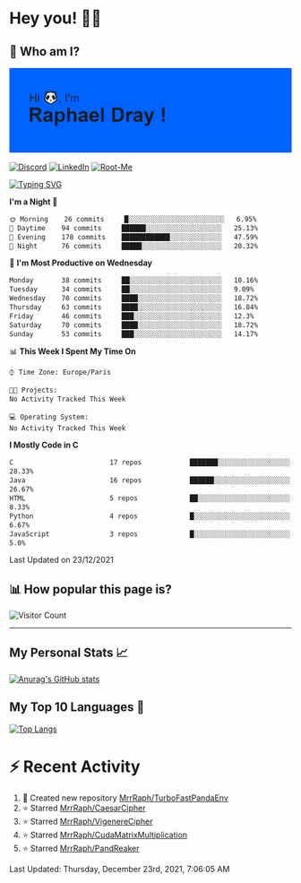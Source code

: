 # **Hey you! 👋🏼**

## **🔎 Who am I?**

<img src="https://github.com/MrrRaph/MrrRaph/blob/master/header.png?raw=true">

[![Discord](https://img.shields.io/badge/Discord-7289DA?style=for-the-badge&logo=discord&logoColor=white
)](https://discordapp.com/users/MrRaph#4214/)
[![LinkedIn](https://img.shields.io/badge/LinkedIn-0077B5?style=for-the-badge&logo=linkedin&logoColor=white)](https://www.linkedin.com/in/raphaeldray/)
[![Root-Me](https://img.shields.io/badge/dynamic/json?color=yellowgreen&label=Root-me%20Score&query=score&style=for-the-badge&url=https://raw.githubusercontent.com/MrrRaph/MrrRaph/master/root-me-stats.json&logoColor=white)](https://www.root-me.org/PandHacker)


[![Typing SVG](https://readme-typing-svg.herokuapp.com?font=glory&size=23&multiline=true&height=65&lines=CyberSecurity+Engineer+%F0%9F%92%BB;Freelance+Fullstack+Developer)](https://git.io/typing-svg)

<!--START_SECTION:waka-->
**I'm a Night 🦉** 

```text
🌞 Morning    26 commits     █░░░░░░░░░░░░░░░░░░░░░░░░   6.95% 
🌆 Daytime    94 commits     ██████░░░░░░░░░░░░░░░░░░░   25.13% 
🌃 Evening    178 commits    ████████████░░░░░░░░░░░░░   47.59% 
🌙 Night      76 commits     █████░░░░░░░░░░░░░░░░░░░░   20.32%

```
📅 **I'm Most Productive on Wednesday** 

```text
Monday       38 commits     ██░░░░░░░░░░░░░░░░░░░░░░░   10.16% 
Tuesday      34 commits     ██░░░░░░░░░░░░░░░░░░░░░░░   9.09% 
Wednesday    70 commits     ████░░░░░░░░░░░░░░░░░░░░░   18.72% 
Thursday     63 commits     ████░░░░░░░░░░░░░░░░░░░░░   16.84% 
Friday       46 commits     ███░░░░░░░░░░░░░░░░░░░░░░   12.3% 
Saturday     70 commits     ████░░░░░░░░░░░░░░░░░░░░░   18.72% 
Sunday       53 commits     ███░░░░░░░░░░░░░░░░░░░░░░   14.17%

```


📊 **This Week I Spent My Time On** 

```text
⌚︎ Time Zone: Europe/Paris

🐱‍💻 Projects: 
No Activity Tracked This Week

💻 Operating System: 
No Activity Tracked This Week

```

**I Mostly Code in C** 

```text
C                        17 repos            ███████░░░░░░░░░░░░░░░░░░   28.33% 
Java                     16 repos            ██████░░░░░░░░░░░░░░░░░░░   26.67% 
HTML                     5 repos             ██░░░░░░░░░░░░░░░░░░░░░░░   8.33% 
Python                   4 repos             █░░░░░░░░░░░░░░░░░░░░░░░░   6.67% 
JavaScript               3 repos             █░░░░░░░░░░░░░░░░░░░░░░░░   5.0%

```



 Last Updated on 23/12/2021
<!--END_SECTION:waka-->

## **📊 How popular this page is?**

![Visitor Count](https://profile-counter.glitch.me/MrrRaph/count.svg)

---

## **My Personal Stats 📈**

[![Anurag's GitHub stats](https://github-readme-stats.vercel.app/api?username=mrrraph&count_private=true&show_icons=true&title_color=fff&text_color=fff&bg_color=30,36d1dc,904e95)](https://github.com/anuraghazra/github-readme-stats)

## **My Top 10 Languages 📣**

[![Top Langs](https://github-readme-stats.vercel.app/api/top-langs/?username=mrrraph&langs_count=10&layout=compact&hide=html,css&hide_title=true)](https://github.com/anuraghazra/github-readme-stats)


# **⚡ Recent Activity**

<!--RECENT_ACTIVITY:start-->
1. 📔 Created new repository [MrrRaph/TurboFastPandaEnv](https://github.com/MrrRaph/TurboFastPandaEnv)
2. ⭐ Starred [MrrRaph/CaesarCipher](https://github.com/MrrRaph/CaesarCipher)
3. ⭐ Starred [MrrRaph/VigenereCipher](https://github.com/MrrRaph/VigenereCipher)
4. ⭐ Starred [MrrRaph/CudaMatrixMultiplication](https://github.com/MrrRaph/CudaMatrixMultiplication)
5. ⭐ Starred [MrrRaph/PandReaker](https://github.com/MrrRaph/PandReaker)
<!--RECENT_ACTIVITY:end-->
<!--RECENT_ACTIVITY:last_update-->
Last Updated: Thursday, December 23rd, 2021, 7:06:05 AM
<!--RECENT_ACTIVITY:last_update_end-->
